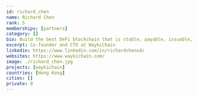 ```yaml
---
id: richard_chen
name: Richard Chen
rank: 5
memberships: [partners]
category: []
bio: Build the best DeFi blockchain that is stable, payable, issuable, tradable, borrowable and savable!
excerpt: Co-founder and CTO at WaykiChain
linkedin: https://www.linkedin.com/in/richardchenxd/
websites: https://www.waykichain.com/
image: ./richard_chen.jpg
projects: [waykichain]
countries: [Hong Kong]
cities: []
private: 0
---
```

